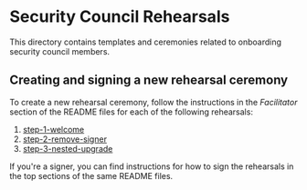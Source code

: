 # Security Council Rehearsals

This directory contains templates and ceremonies related to onboarding security council members.

## Creating and signing a new rehearsal ceremony

To create a new rehearsal ceremony, follow the instructions in the _Facilitator_ section of the README files for each of the following rehearsals:
1. [step-1-welcome](./step-1-welcome/README.md)
2. [step-2-remove-signer](./step-2-remove-signer/README.md)
3. [step-3-nested-upgrade](./step-3-jointly-upgrade/README.md)

If you're a signer, you can find instructions for how to sign the rehearsals in the top sections of the same README files.
